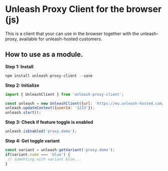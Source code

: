# Unleash Proxy Client for the browser (js)

This is a client that your can use in the browser together with the 
unleash-proxy, available for unleash-hosted customers. 


## How to use as a module. 


**Step 1: Install**
```js
npm install unleash-proxy-client --save
```

**Step 2: Initialize**
```js
import { UnleashClient } from 'unleash-proxy-client';

const unleash = new UnleashClient({url: 'https://eu.unleash-hosted.com/hosted/api', clientKey: 'your-proxy-key'});
unleash.updateContext({userId: '1233'});
unleash.start();
```

**Step 3: Check if feature toggle is enabled**
```js
unleash.isEnabled('proxy.demo');
```


**Step 4: Get toggle variant**
```js
const variant = unleash.getVariant('proxy.demo');
if(variant.name === 'blue') {
 // somehting with variant blue...
}
```